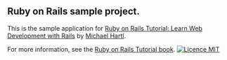 ## Ruby on Rails sample project.

This is the sample application for
[Ruby on Rails Tutorial:
Learn Web Development with Rails](http://www.railstutorial.org/)
by [Michael Hartl](http://www.michaelhartl.com/).


For more information, see the
[Ruby on Rails Tutorial book](http://www.railstutorial.org/book).
[![Licence MIT](https://img.shields.io/apm/l/vim-mode.svg)](https://opensource.org/licenses/MIT)

